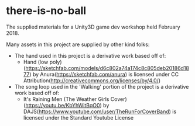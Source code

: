 # there-is-no-ball
The supplied materials for a Unity3D game dev workshop held February 2018.

Many assets in this project are supplied by other kind folks:
 
* The hand used in this project is a derivative work based off of:
  * Hand (low poly)(https://sketchfab.com/models/d6c802a74a174c8c805deb20186d1877) by Anura(https://sketchfab.com/anura) is licensed under CC Attribution(http://creativecommons.org/licenses/by/4.0/)
* The song loop used in the 'Walking' portion of the project is a derivative work based off of:
  * It's Raining Men (The Weather Girls Cover)(https://youtu.be/KbYhWitBqO0) by DAJS(https://www.youtube.com/user/TheRunForCoverBand) is licensed under the Standard Youtube License